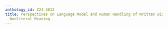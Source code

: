 ```yaml
---
anthology_id: Z24-3012
title: Perspectives on Language Model and Human Handling of Written Disfluency and
  Nonliteral Meaning
---
```

